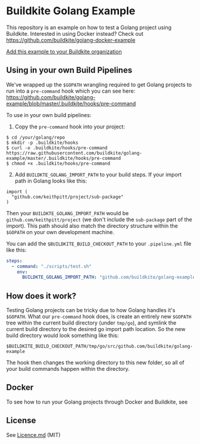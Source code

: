 # Buildkite Golang Example

This repository is an example on how to test a Golang project using Buildkite.
Interested in using Docker instead? Check out
https://github.com/buildkite/golang-docker-example

[Add this example to your Buildkite organization](https://buildkite.com/new)

## Using in your own Build Pipelines

We've wrapped up the `$GOPATH` wrangling required to get Golang projects to run
into a `pre-command` hook which you can see here:
https://github.com/buildkite/golang-example/blob/master/.buildkite/hooks/pre-command

To use in your own build pipelines:

1. Copy the `pre-command` hook into your project:

```shell
$ cd /your/golang/repo
$ mkdir -p .buildkite/hooks
$ curl -o .buildkite/hooks/pre-command https://raw.githubusercontent.com/buildkite/golang-example/master/.buildkite/hooks/pre-command
$ chmod +x .buildkite/hooks/pre-command
```

2. Add `BUILDKTE_GOLANG_IMPORT_PATH` to your build steps. If your import path in Golang looks like this:

```golang
import (
  "github.com/keithpitt/project/sub-package"
)
```

Then your `BUILDKTE_GOLANG_IMPORT_PATH` would be `github.com/keithpitt/project`
(we don't include the `sub-package` part of the import). This path should also match
the directory structure within the `$GOPATH` on your own development machine.

You can add the `$BUILDKITE_BUILD_CHECKOUT_PATH` to your `.pipeline.yml` file like this:

```yml
steps:
  - command: "./scripts/test.sh"
    env:
      BUILDKTE_GOLANG_IMPORT_PATH: "github.com/buildkite/golang-example"
```

## How does it work?

Testing Golang projects can be tricky due to how Golang handles it's `$GOPATH`.
What our `pre-command` hook does, is create an entirely new `$GOPATH` tree
within the current build directory (under `tmp/go`), and symlink the current
build directory to the desired go import path location. So the new build
directory would look something like this:

`$BUILDKITE_BUILD_CHECKOUT_PATH/tmp/go/src/github.com/buildkite/golang-example`

The hook then changes the working directory to this new folder, so all of your
build commands happen within the directory.

## Docker

To see how to run your Golang projects through Docker and Buildkite, see

## License

See [Licence.md](Licence.md) (MIT)
